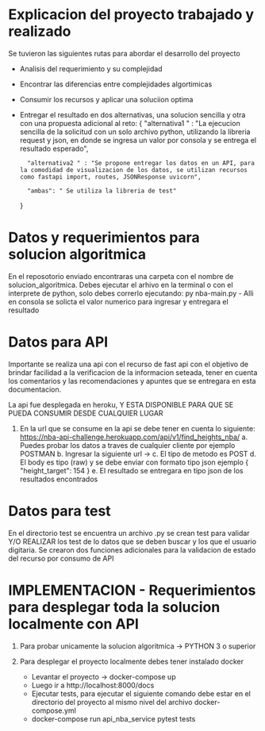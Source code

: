 # Explicacion del proyecto trabajado y realizado

Se tuvieron las siguientes rutas para abordar el desarrollo del proyecto
* Analisis del requerimiento y su complejidad
* Encontrar las diferencias entre complejidades algortimicas
* Consumir los recursos y aplicar una soluciion optima
* Entregar el resultado en dos alternativas, una solucion sencilla y otra con una propuesta adicional al reto:
    {
        "alternativa1 " : "La ejecucion sencilla de la solicitud con un solo archivo python, utilizando la libreria request y json, en donde se ingresa un valor por consola y se entrega el resultado esperado",

        "alternativa2 " : "Se propone entregar los datos en un API, para la comodidad de visualizacion de los datos, se utilizan recursos como fastapi import, routes, JSONResponse uvicorn",       

        "ambas": " Se utiliza la libreria de test"
    }

# Datos y requerimientos para solucion algoritmica

En el reposotorio enviado encontraras una carpeta con el nombre de solucion_algoritmica.
Debes ejecutar el arhivo en la terminal o con el interprete de python, solo debes correrlo ejecutando:
    py nba-main.py
        - Alli en consola se solicta el valor numerico para ingresar y entregara el resultado

# Datos para API

Importante se realiza una api con el recurso de fast api con el objetivo de brindar facilidad a la verificacion de la informacion seteada, tener en cuenta los comentarios y las recomendaciones y apuntes que se entregara en esta documentacion.

La api fue desplegada en heroku, Y ESTA DISPONIBLE PARA QUE SE PUEDA CONSUMIR DESDE CUALQUIER LUGAR

1. En la url que se consume en la api se debe tener en cuenta lo siguiente: https://nba-api-challenge.herokuapp.com/api/v1/find_heights_nba/
    a. Puedes probar los datos a traves de cualquier cliente por ejemplo POSTMAN
    b. Ingresar la siguiente url ->
    c. El tipo de metodo es POST
    d. El body es tipo (raw) y se debe enviar con formato tipo json ejemplo
        {
            "height_target": 154
        }
    e. El resultado se entregara en tipo json de los resultados encontrados

# Datos para test

En el directorio test se encuentra un archivo .py se crean test para validar Y/O REALIZAR los test de lo datos que se deben buscar y los que el usuario digitaria.
Se crearon dos funciones adicionales para la validacion de estado del recurso por consumo de API

# IMPLEMENTACION - Requerimientos para desplegar toda la solucion localmente con API
1. Para probar unicamente la solucion algoritmica -> PYTHON 3 o superior
2. Para desplegar el proyecto localmente debes tener instalado docker

    - Levantar el proyecto -> docker-compose up
    - Luego ir a http://localhost:8000/docs
    - Ejecutar tests, para ejecutar el siguiente comando debe estar en el directorio del proyecto al mismo nivel del archivo docker-compose.yml
    - docker-compose run api_nba_service pytest tests